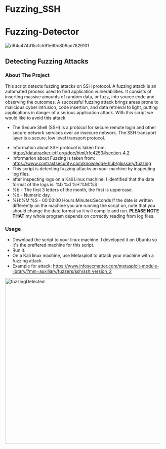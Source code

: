 # Fuzzing_SSH

# Fuzzing-Detector
![d64c474d15cfc591e60c809ad7826101](https://user-images.githubusercontent.com/93203695/182835786-980d43cc-66d4-43ab-a7e5-8e95c56f2931.jpg)

## Detecting Fuzzing Attacks
### About The Project
This script detects fuzzing attacks on SSH protocol.
A fuzzing attack is an automated process used to find application vulnerabilities.
It consists of inserting massive amounts of random data, or fuzz, into source code and observing the outcomes.
A successful fuzzing attack brings areas prone to malicious cyber intrusion, code insertion,
and data retrieval to light, putting applications in danger of a serious application attack.
With this script we would like to avoid this attack.
* The Secure Shell (SSH) is a protocol for secure remote login and
    other secure network services over an insecure network.
    The SSH transport layer is a secure, low level transport protocol.
- Information about SSH protocol is taken from:
https://datatracker.ietf.org/doc/html/rfc4253#section-4.2
- Informarion about Fuzzing is taken from:
https://www.contrastsecurity.com/knowledge-hub/glossary/fuzzing
- This script is detecting fuzzing attacks on your machine by inspecting log files.
- after inspecting logs on a Kali Linux machine, I identified that the date format of the logs is: 
%b %d %H:%M:%S
- %b - The first 3 letters of the month, the first is uppercase.
- %d - Numeric day.
- %H:%M:%S - 00:00:00 Hours:Minutes:Seconds
If the date is written differently on the machine you are running the script on, 
note that you should change the date format so it will compile and run. 
__PLEASE NOTE THAT__ my whole program depends on correctly reading from log files. 
### Usage
- Download the script to your linux machine. I developed it on Ubuntu so it's the preffered machine for this script.
- Run it.
- On a Kali linux machine, use Metasploit to attack your machine with a fuzzing attack.
- Example for attack: https://www.infosecmatter.com/metasploit-module-library/?mm=auxiliary/fuzzers/ssh/ssh_version_2
<img width="534" alt="fuzzingDetected" src="https://user-images.githubusercontent.com/93203695/182831415-bec5d834-15f9-42c3-a20a-12209a54f6b2.png">
